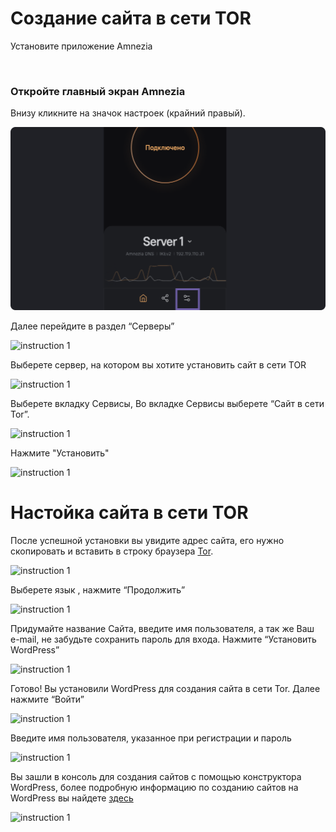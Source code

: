 # Создание сайта в сети TOR

Установите приложение Amnezia

&nbsp;

### Откройте главный экран Amnezia

 Внизу  кликните на значок настроек (крайний правый).

![instruction 1](https://raw.githubusercontent.com/Aftershock669/amnezia-open-docs/master/docs/ru/instructions/23_create_site_tor/img/cst_ru_1.png)

Далее перейдите в раздел “Серверы”


![instruction 1](https://raw.githubusercontent.com/Aftershock669/amnezia-open-docs/master/docs/ru/instructions/23_create_site_tor/img/st_ru_2.png)

Выберете сервер, на котором вы хотите установить сайт в сети TOR 

![instruction 1](https://raw.githubusercontent.com/Aftershock669/amnezia-open-docs/master/docs/ru/instructions/23_create_site_tor/img/st_ru_3.png)

Выберете вкладку Сервисы, 
Во вкладке Сервисы выберете  “Сайт в сети Tor”. 

![instruction 1](https://raw.githubusercontent.com/Aftershock669/amnezia-open-docs/master/docs/ru/instructions/23_create_site_tor/img/st_ru_4.png)

Нажмите "Установить" 

![instruction 1](https://raw.githubusercontent.com/Aftershock669/amnezia-open-docs/master/docs/ru/instructions/23_create_site_tor/img/st_ru_5.png)

# Настойка сайта в сети TOR

После успешной установки вы увидите адрес сайта, его нужно скопировать и вставить в строку браузера [Tor].

![instruction 1](https://raw.githubusercontent.com/Aftershock669/amnezia-open-docs/master/docs/ru/instructions/23_create_site_tor/img/st_ru_6.png)

Выберете язык , нажмите “Продолжить”
  
![instruction 1](https://raw.githubusercontent.com/Aftershock669/amnezia-open-docs/master/docs/ru/instructions/23_create_site_tor/img/st_ru_7.png)

Придумайте название Сайта, введите имя пользователя, а так же Ваш e-mail, не забудьте сохранить пароль для входа.
Нажмите “Установить WordPress”

![instruction 1](https://raw.githubusercontent.com/Aftershock669/amnezia-open-docs/master/docs/ru/instructions/23_create_site_tor/img/st_ru_8.png)

Готово! Вы установили WordPress для создания сайта в сети Tor. Далее нажмите “Войти”

![instruction 1](https://raw.githubusercontent.com/Aftershock669/amnezia-open-docs/master/docs/ru/instructions/23_create_site_tor/img/st_ru_9.png)

Введите имя пользователя, указанное при регистрации и пароль 

![instruction 1](https://raw.githubusercontent.com/Aftershock669/amnezia-open-docs/master/docs/ru/instructions/23_create_site_tor/img/st_ru_10.png)

Вы зашли в консоль для создания сайтов с помощью конструктора  WordPress, более подробную информацию по созданию сайтов на WordPress вы найдете [здесь] 

![instruction 1](https://raw.githubusercontent.com/Aftershock669/amnezia-open-docs/master/docs/ru/instructions/23_create_site_tor/img/st_ru_11.png)

[amnezia-site-ext-link]: https://amnezia-web-nx1r.vercel.app
[about-int-link]: /about
[Tor]: https://www.torproject.org/
[здесь]: https://codex.wordpress.org/ 









